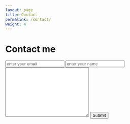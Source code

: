 ```yaml
---
layout: page
title: Contact
permalink: /contact/
weight: 4
---
```


# **Contact me**

<form action="https://app.99inbound.com/api/e/123456" method="POST" target="_blank">
  <input type="email" name="email" placeholder="enter your email" required>
  <input type="text" name="name" placeholder="enter your name" required>
  <textarea name="message" cols="30" rows="10"></textarea>
  <button>Submit</button>
</form>